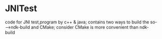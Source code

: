 # JNITest
code for JNI test,program by c++ &amp; java;
contains two ways to build the so--->ndk-build  and  CMake;
consider CMake is more convenient than ndk-build
